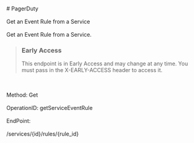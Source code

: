 <br>#     PagerDuty</br>
<br>Get an Event Rule from a Service</br>
<br>Get an Event Rule from a Service.


> ### Early Access
> This endpoint is in Early Access and may change at any time. You must pass in the X-EARLY-ACCESS header to access it.
</br>
<br>Method: Get</br>
<br>OperationID: getServiceEventRule</br>
<br>EndPoint:</br>
<br>/services/{id}/rules/{rule_id}</br>
